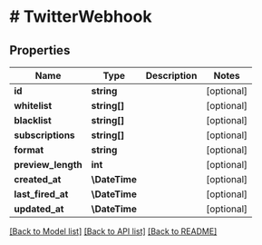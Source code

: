 # # TwitterWebhook

## Properties

Name | Type | Description | Notes
------------ | ------------- | ------------- | -------------
**id** | **string** |  | [optional]
**whitelist** | **string[]** |  | [optional]
**blacklist** | **string[]** |  | [optional]
**subscriptions** | **string[]** |  | [optional]
**format** | **string** |  | [optional]
**preview_length** | **int** |  | [optional]
**created_at** | **\DateTime** |  | [optional]
**last_fired_at** | **\DateTime** |  | [optional]
**updated_at** | **\DateTime** |  | [optional]

[[Back to Model list]](../../README.md#models) [[Back to API list]](../../README.md#endpoints) [[Back to README]](../../README.md)
